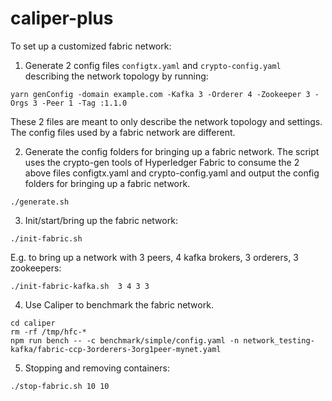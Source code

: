 # caliper-plus

To set up a customized fabric network:

1) Generate 2 config files `configtx.yaml` and `crypto-config.yaml` describing the network topology by running:

```
yarn genConfig -domain example.com -Kafka 3 -Orderer 4 -Zookeeper 3 -Orgs 3 -Peer 1 -Tag :1.1.0
```

These 2 files are meant to only describe the network topology and settings. The config files used by a fabric network are different.


2) Generate the config folders for bringing up a fabric network. The script uses the crypto-gen tools of Hyperledger Fabric to consume the 2 above files configtx.yaml and crypto-config.yaml and output the config folders for bringing up a fabric network. 

```
./generate.sh
```

3) Init/start/bring up the fabric network:

```
./init-fabric.sh
```

E.g. to bring up a network with 3 peers, 4 kafka brokers, 3 orderers, 3 zookeepers:

```
./init-fabric-kafka.sh  3 4 3 3
```

4) Use Caliper to benchmark the fabric network.

```
cd caliper
rm -rf /tmp/hfc-*
npm run bench -- -c benchmark/simple/config.yaml -n network_testing-kafka/fabric-ccp-3orderers-3org1peer-mynet.yaml
```

5) Stopping and removing containers:

```
./stop-fabric.sh 10 10
```
